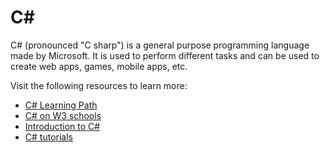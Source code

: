 # C#
C# (pronounced "C sharp") is a general purpose programming language made by Microsoft. It is used to perform different tasks and can be used to create web apps, games, mobile apps, etc.

Visit the following resources to learn more:

- [C# Learning Path](https://docs.microsoft.com/en-us/learn/paths/csharp-first-steps/?WT.mc_id=dotnet-35129-website)
- [C# on W3 schools](https://www.w3schools.com/cs/index.php)
- [Introduction to C#](https://docs.microsoft.com/en-us/shows/CSharp-101/?WT.mc_id=Educationalcsharp-c9-scottha)
- [C# tutorials](https://www.youtube.com/watch?v=gfkTfcpWqAY&list=PLTjRvDozrdlz3_FPXwb6lX_HoGXa09Yef)
